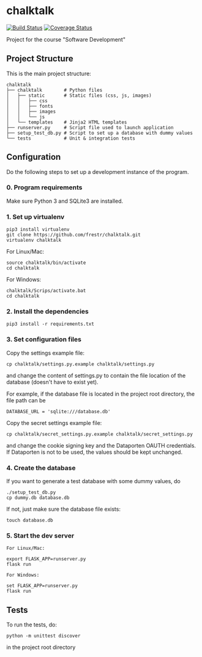 # chalktalk

[![Build Status](https://travis-ci.org/frestr/chalktalk.svg?branch=master)](https://travis-ci.org/frestr/chalktalk)
[![Coverage Status](https://coveralls.io/repos/github/frestr/chalktalk/badge.svg?branch=dev)](https://coveralls.io/github/frestr/chalktalk?branch=dev)

Project for the course "Software Development"

## Project Structure
This is the main project structure:
```
chalktalk
├── chalktalk        # Python files
│   ├── static       # Static files (css, js, images)
│   │   ├── css
│   │   ├── fonts
│   │   ├── images
│   │   └── js
│   └── templates    # Jinja2 HTML templates
├── runserver.py     # Script file used to launch application
├── setup_test_db.py # Script to set up a database with dummy values
└── tests            # Unit & integration tests
```

## Configuration

Do the following steps to set up a development instance of the program.

### 0. Program requirements

Make sure Python 3 and SQLite3 are installed.

### 1. Set up virtualenv

```
pip3 install virtualenv
git clone https://github.com/frestr/chalktalk.git
virtualenv chalktalk
```

For Linux/Mac:
```
source chalktalk/bin/activate
cd chalktalk
```

For Windows:
```
chalktalk/Scrips/activate.bat
cd chalktalk
```

### 2. Install the dependencies

```
pip3 install -r requirements.txt
```

### 3. Set configuration files

Copy the settings example file:
```
cp chalktalk/settings.py.example chalktalk/settings.py
```
and change the content of settings.py to contain the file location of the
database (doesn't have to exist yet).

For example, if the database file is located in the project root directory, the
file path can be 
```
DATABASE_URL = 'sqlite:///database.db'
```

Copy the secret settings example file:
```
cp chalktalk/secret_settings.py.example chalktalk/secret_settings.py
```
and change the cookie signing key and the Dataporten OAUTH credentials. If
Dataporten is not to be used, the values should be kept unchanged.

### 4. Create the database

If you want to generate a test database with some dummy values, do
```
./setup_test_db.py
cp dummy.db database.db
```

If not, just make sure the database file exists:
```
touch database.db
```

### 5. Start the dev server

```
For Linux/Mac:

export FLASK_APP=runserver.py
flask run

For Windows:

set FLASK_APP=runserver.py
flask run
```

## Tests
To run the tests, do:
```
python -m unittest discover
```
in the project root directory
